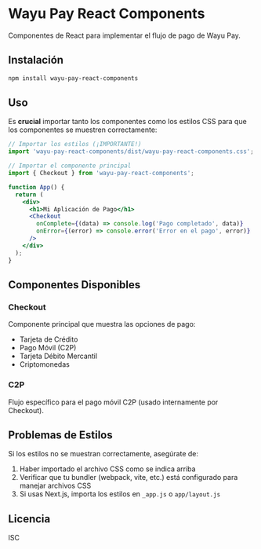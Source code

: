 # Wayu Pay React Components

Componentes de React para implementar el flujo de pago de Wayu Pay.

## Instalación

```bash
npm install wayu-pay-react-components
```

## Uso

Es **crucial** importar tanto los componentes como los estilos CSS para que los componentes se muestren correctamente:

```jsx
// Importar los estilos (¡IMPORTANTE!)
import 'wayu-pay-react-components/dist/wayu-pay-react-components.css';

// Importar el componente principal
import { Checkout } from 'wayu-pay-react-components';

function App() {
  return (
    <div>
      <h1>Mi Aplicación de Pago</h1>
      <Checkout 
        onComplete={(data) => console.log('Pago completado', data)}
        onError={(error) => console.error('Error en el pago', error)}
      />
    </div>
  );
}
```

## Componentes Disponibles

### Checkout

Componente principal que muestra las opciones de pago:

- Tarjeta de Crédito
- Pago Móvil (C2P)
- Tarjeta Débito Mercantil
- Criptomonedas

### C2P

Flujo específico para el pago móvil C2P (usado internamente por Checkout).

## Problemas de Estilos

Si los estilos no se muestran correctamente, asegúrate de:

1. Haber importado el archivo CSS como se indica arriba
2. Verificar que tu bundler (webpack, vite, etc.) está configurado para manejar archivos CSS
3. Si usas Next.js, importa los estilos en `_app.js` o `app/layout.js`

## Licencia

ISC 